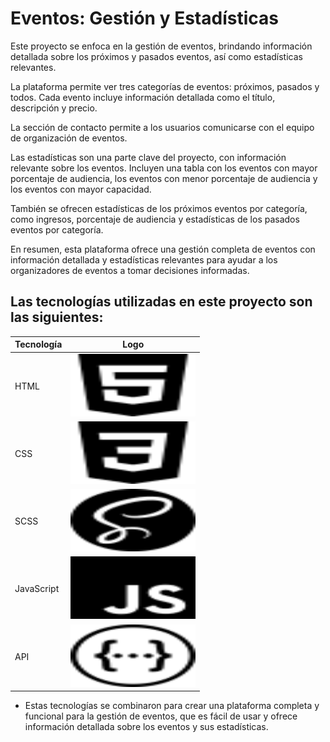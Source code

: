 # Eventos: Gestión y Estadísticas

Este proyecto se enfoca en la gestión de eventos, brindando información detallada sobre los próximos y pasados eventos, así como estadísticas relevantes.

La plataforma permite ver tres categorías de eventos: próximos, pasados y todos. Cada evento incluye información detallada como el título, descripción y precio.

La sección de contacto permite a los usuarios comunicarse con el equipo de organización de eventos.

Las estadísticas son una parte clave del proyecto, con información relevante sobre los eventos. Incluyen una tabla con los eventos con mayor porcentaje de audiencia, los eventos con menor porcentaje de audiencia y los eventos con mayor capacidad.

También se ofrecen estadísticas de los próximos eventos por categoría, como ingresos, porcentaje de audiencia y estadísticas de los pasados eventos por categoría.

En resumen, esta plataforma ofrece una gestión completa de eventos con información detallada y estadísticas relevantes para ayudar a los organizadores de eventos a tomar decisiones informadas.

## Las tecnologías utilizadas en este proyecto son las siguientes:

| Tecnología | Logo |
|------------|------|
| HTML       | <img src="./img/html5.svg" alt="HTML logo" width="200" height="100" style="color: #E34F26;"> |
| CSS        | <img src="./img/css3.svg" alt="CSS logo" width="200" height="100"> |
| SCSS       | <img src="./img/sass.svg" alt="SCSS logo" width="200" height="100"> |
| JavaScript | <img src="./img/javascript.svg" alt="JavaScript logo" width="200" height="100"> |
| API        | <img src="./img/swagger.svg" alt="API logo" width="200" height="100"> |

- Estas tecnologías se combinaron para crear una plataforma completa y funcional para la gestión de eventos, que es fácil de usar y ofrece información detallada sobre los eventos y sus estadísticas.
